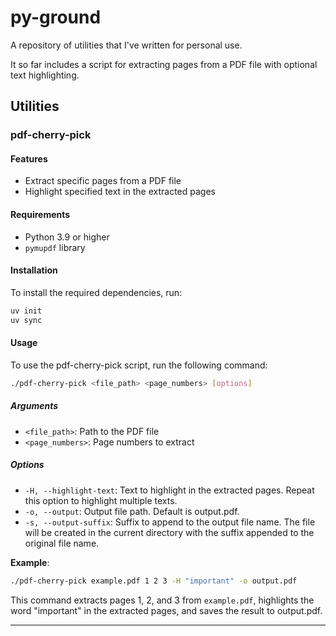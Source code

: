 # py-ground

A repository of utilities that I've written for personal use.

It so far includes a script for extracting pages from a PDF file with optional text highlighting.

## Utilities

### pdf-cherry-pick
#### Features

- Extract specific pages from a PDF file
- Highlight specified text in the extracted pages

#### Requirements

- Python 3.9 or higher
- `pymupdf` library

#### Installation

To install the required dependencies, run:

```sh
uv init
uv sync
```

#### Usage
To use the pdf-cherry-pick script, run the following command:
```sh
./pdf-cherry-pick <file_path> <page_numbers> [options]
```

##### Arguments
- `<file_path>`: Path to the PDF file
- `<page_numbers>`: Page numbers to extract
##### Options
- `-H, --highlight-text`: Text to highlight in the extracted pages. Repeat this option to highlight multiple texts.
- `-o, --output`: Output file path. Default is output.pdf.
- `-s, --output-suffix`: Suffix to append to the output file name. The file will be created in the current directory with the suffix appended to the original file name.

**Example**:
```sh
./pdf-cherry-pick example.pdf 1 2 3 -H "important" -o output.pdf
```

This command extracts pages 1, 2, and 3 from `example.pdf`, highlights the word "important" in the extracted pages, and saves the result to output.pdf.

---
